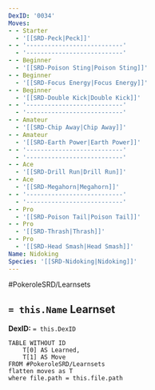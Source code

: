 ```yaml
---
DexID: '0034'
Moves:
- - Starter
  - '[[SRD-Peck|Peck]]'
- - '---------------------------'
  - '---------------------------'
- - Beginner
  - '[[SRD-Poison Sting|Poison Sting]]'
- - Beginner
  - '[[SRD-Focus Energy|Focus Energy]]'
- - Beginner
  - '[[SRD-Double Kick|Double Kick]]'
- - '---------------------------'
  - '---------------------------'
- - Amateur
  - '[[SRD-Chip Away|Chip Away]]'
- - Amateur
  - '[[SRD-Earth Power|Earth Power]]'
- - '---------------------------'
  - '---------------------------'
- - Ace
  - '[[SRD-Drill Run|Drill Run]]'
- - Ace
  - '[[SRD-Megahorn|Megahorn]]'
- - '---------------------------'
  - '---------------------------'
- - Pro
  - '[[SRD-Poison Tail|Poison Tail]]'
- - Pro
  - '[[SRD-Thrash|Thrash]]'
- - Pro
  - '[[SRD-Head Smash|Head Smash]]'
Name: Nidoking
Species: '[[SRD-Nidoking|Nidoking]]'
---
```


#PokeroleSRD/Learnsets

## `= this.Name` Learnset

**DexID:** `= this.DexID`

```dataview
TABLE WITHOUT ID
    T[0] AS Learned,
    T[1] AS Move
FROM #PokeroleSRD/Learnsets
flatten moves as T
where file.path = this.file.path
```
